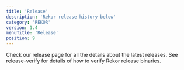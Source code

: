 ```yaml
---
title: 'Release'
description: 'Rekor release history below'
category: 'REKOR'
version: 1.4
menuTitle: 'Release'
position: 9
---
```


Check our release page for all the details about the latest releases.
See release-verify for details of how to verify Rekor release binaries.
